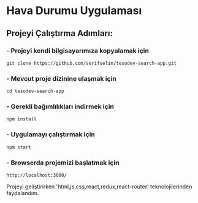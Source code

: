 # Hava Durumu Uygulaması

## Projeyi Çalıştırma Adımları:

### - Projeyi kendi bilgisayarımıza kopyalamak için

`git clone https://github.com/serifselim/tesodev-search-app.git`

### - Mevcut proje dizinine ulaşmak için

`cd tesodev-search-app`

### - Gerekli bağımlılıkları indirmek için

`npm install`

### - Uygulamayı çalıştırmak için

`npm start`

### - Browserda projemizi başlatmak için

`http://localhost:3000/`

Projeyi geliştirirken 'html,js,css,react,redux,react-router' teknolojilerinden faydalandım.
